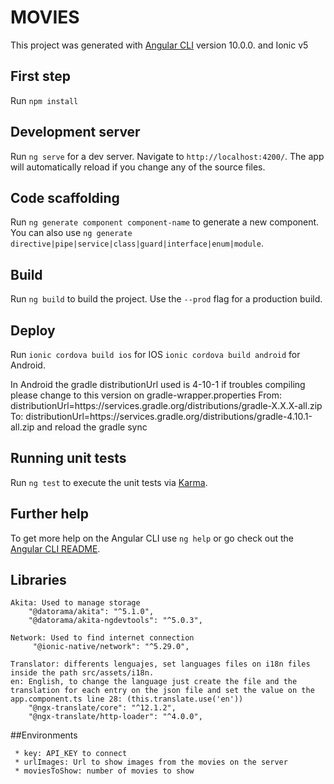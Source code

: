 # MOVIES

This project was generated with [Angular CLI](https://github.com/angular/angular-cli) version 10.0.0. and Ionic v5

## First step

Run `npm install`

## Development server

Run `ng serve` for a dev server. Navigate to `http://localhost:4200/`. The app will automatically reload if you change any of the source files.

## Code scaffolding

Run `ng generate component component-name` to generate a new component. You can also use `ng generate directive|pipe|service|class|guard|interface|enum|module`.

## Build

Run `ng build` to build the project. Use the `--prod` flag for a production build.

## Deploy

Run `ionic cordova build ios` for IOS `ionic cordova build android` for Android.

In Android the gradle distributionUrl used is 4-10-1 if troubles compiling please change to this version on gradle-wrapper.properties
From: distributionUrl=https\://services.gradle.org/distributions/gradle-X.X.X-all.zip To: distributionUrl=https\://services.gradle.org/distributions/gradle-4.10.1-all.zip
and reload the gradle sync

## Running unit tests

Run `ng test` to execute the unit tests via [Karma](https://karma-runner.github.io).

## Further help

To get more help on the Angular CLI use `ng help` or go check out the [Angular CLI README](https://github.com/angular/angular-cli/blob/master/README.md).

## Libraries

    Akita: Used to manage storage
        "@datorama/akita": "^5.1.0",
        "@datorama/akita-ngdevtools": "^5.0.3",
        
    Network: Used to find internet connection
         "@ionic-native/network": "^5.29.0",
         
    Translator: differents lenguajes, set languages files on i18n files inside the path src/assets/i18n.
    en: English, to change the language just create the file and the translation for each entry on the json file and set the value on the app.component.ts line 28: (this.translate.use('en'))
        "@ngx-translate/core": "^12.1.2",
        "@ngx-translate/http-loader": "^4.0.0",         

##Environments

     * key: API_KEY to connect
     * urlImages: Url to show images from the movies on the server
     * moviesToShow: number of movies to show
